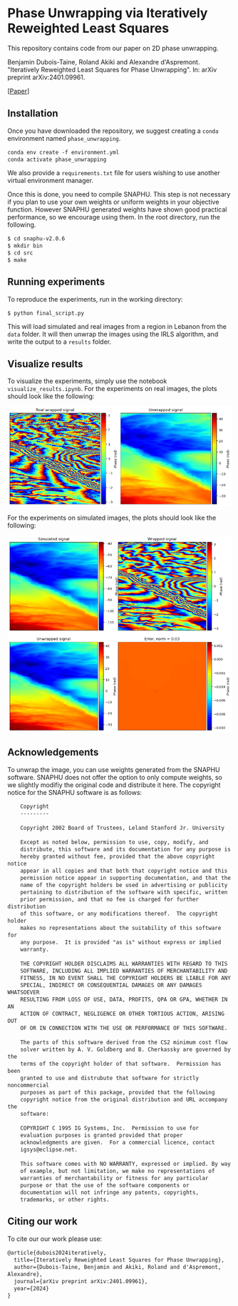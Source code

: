 # Phase Unwrapping via Iteratively Reweighted Least Squares

This repository contains code from our paper on 2D phase unwrapping.

Benjamin Dubois-Taine, Roland Akiki and Alexandre d'Aspremont. "Iteratively Reweighted Least Squares for Phase Unwrapping". In: arXiv preprint arXiv:2401.09961.

[[Paper](https://arxiv.org/abs/2401.09961)]

## Installation

Once you have downloaded the repository, we suggest creating a `conda` environment named `phase_unwrapping`.
```
conda env create -f environment.yml
conda activate phase_unwrapping
```
We also provide a `requirements.txt` file for users wishing to use another virtual environment manager.

Once this is done, you need to compile SNAPHU. This step is not necessary if you plan to use your own weights or uniform weights in your objective function. However SNAPHU generated weights have shown good practical performance, so we encourage using them. In the root directory, run the following.
```
$ cd snaphu-v2.0.6
$ mkdir bin
$ cd src
$ make
```

## Running experiments

To reproduce the experiments, run in the working directory:

```
$ python final_script.py
```

This will load simulated and real images from a region in Lebanon from the `data` folder. It will then unwrap the images using the IRLS algorithm, and write the output to a `results` folder.

## Visualize results

To visualize the experiments, simply use the notebook `visualize_results.ipynb`.
For the experiments on real images, the plots should look like the following:

![Screenshot](screenshots/real_goldstein.png)

For the experiments on simulated images, the plots should look like the following:

![Screenshot](screenshots/noiseless.png)

## Acknowledgements

To unwrap the image, you can use weights generated from the SNAPHU software. SNAPHU does not offer the option to only compute weights, so we slightly modifiy the original code and distribute it here. The copyright notice for the SNAPHU software is as follows:

        Copyright
        ---------

        Copyright 2002 Board of Trustees, Leland Stanford Jr. University

        Except as noted below, permission to use, copy, modify, and
        distribute, this software and its documentation for any purpose is
        hereby granted without fee, provided that the above copyright notice
        appear in all copies and that both that copyright notice and this
        permission notice appear in supporting documentation, and that the
        name of the copyright holders be used in advertising or publicity
        pertaining to distribution of the software with specific, written
        prior permission, and that no fee is charged for further distribution
        of this software, or any modifications thereof.  The copyright holder
        makes no representations about the suitability of this software for
        any purpose.  It is provided "as is" without express or implied
        warranty.

        THE COPYRIGHT HOLDER DISCLAIMS ALL WARRANTIES WITH REGARD TO THIS
        SOFTWARE, INCLUDING ALL IMPLIED WARRANTIES OF MERCHANTABILITY AND
        FITNESS, IN NO EVENT SHALL THE COPYRIGHT HOLDERS BE LIABLE FOR ANY
        SPECIAL, INDIRECT OR CONSEQUENTIAL DAMAGES OR ANY DAMAGES WHATSOEVER
        RESULTING FROM LOSS OF USE, DATA, PROFITS, QPA OR GPA, WHETHER IN AN
        ACTION OF CONTRACT, NEGLIGENCE OR OTHER TORTIOUS ACTION, ARISING OUT
        OF OR IN CONNECTION WITH THE USE OR PERFORMANCE OF THIS SOFTWARE.

        The parts of this software derived from the CS2 minimum cost flow
        solver written by A. V. Goldberg and B. Cherkassky are governed by the
        terms of the copyright holder of that software.  Permission has been
        granted to use and distrubute that software for strictly noncommercial
        purposes as part of this package, provided that the following
        copyright notice from the original distribution and URL accompany the
        software:

        COPYRIGHT C 1995 IG Systems, Inc.  Permission to use for
        evaluation purposes is granted provided that proper
        acknowledgments are given.  For a commercial licence, contact
        igsys@eclipse.net.

        This software comes with NO WARRANTY, expressed or implied. By way
        of example, but not limitation, we make no representations of
        warranties of merchantability or fitness for any particular
        purpose or that the use of the software components or
        documentation will not infringe any patents, copyrights,
        trademarks, or other rights.

## Citing our work

To cite our our work please use:
```
@article{dubois2024iteratively,
  title={Iteratively Reweighted Least Squares for Phase Unwrapping},
  author={Dubois-Taine, Benjamin and Akiki, Roland and d'Aspremont, Alexandre},
  journal={arXiv preprint arXiv:2401.09961},
  year={2024}
}
```
